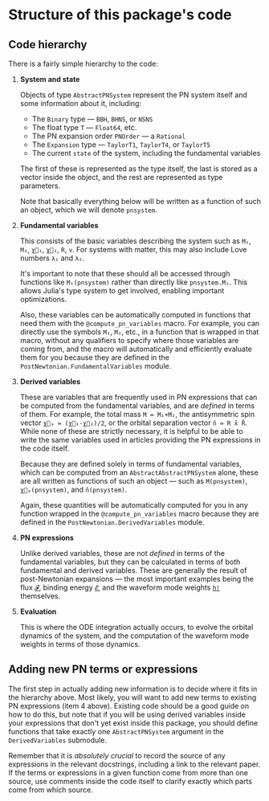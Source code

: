 # Structure of this package's code

## Code hierarchy

There is a fairly simple hierarchy to the code:

1. **System and state**

   Objects of type `AbstractPNSystem` represent the PN system itself and some information
   about it, including:
   - The `Binary` type — `BBH`, `BHNS`, or `NSNS`
   - The float type `T` — `Float64`, etc.
   - The PN expansion order `PNOrder` — a `Rational`
   - The `Expansion` type — `TaylorT1`, `TaylorT4`, or `TaylorT5`
   - The current `state` of the system, including the fundamental variables

   The first of these is represented as the type itself, the last is stored as a
   vector inside the object, and the rest are represented as type parameters.

   Note that basically everything below will be written as a function of such an
   object, which we will denote `pnsystem`.

2. **Fundamental variables** 
   
   This consists of the basic variables describing the system such as `M₁`,
   `M₂`, `χ⃗₁`, `χ⃗₂`, `R`, `v`.  For systems with matter, this may also include
   Love numbers `λ₁` and `λ₂`.

   It's important to note that these should all be accessed through functions
   like `M₁(pnsystem)` rather than directly like `pnsystem.M₁`.  This allows
   Julia's type system to get involved, enabling important optimizations.

   Also, these variables can be automatically computed in functions that need
   them with the `@compute_pn_variables` macro.  For example, you can directly
   use the symbols `M₁`, `M₂`, etc., in a function that is wrapped in that
   macro, without any qualifiers to specify where those variables are coming
   from, and the macro will automatically and efficiently evaluate them for you
   because they are defined in the `PostNewtonian.FundamentalVariables` module.

3. **Derived variables**

   These are variables that are frequently used in PN expressions that can be
   computed from the fundamental variables, and are *defined* in terms of them.
   For example, the total mass `M ≔ M₁+M₂`, the antisymmetric spin vector `χ⃗ₐ ≔
   (χ⃗₁-χ⃗₂)/2`, or the orbital separation vector `n̂ ≔ R x̂ R̄`.  While none of
   these are strictly necessary, it is helpful to be able to write the same
   variables used in articles providing the PN expressions in the code itself.

   Because they are defined solely in terms of fundamental variables, which can
   be computed from an `AbstractAbstractPNSystem` alone, these are all written
   as functions of such an object — such as `M(pnsystem)`, `χ⃗ₐ(pnsystem)`, and
   `n̂(pnsystem)`.

   Again, these quantities will be automatically computed for you in any
   function wrapped in the `@compute_pn_variables` macro because they are
   defined in the `PostNewtonian.DerivedVariables` module.

4. **PN expressions**

   Unlike derived variables, these are not *defined* in terms of the fundamental
   variables, but they can be calculated in terms of both fundamental and
   derived variables.  These are generally the result of post-Newtonian
   expansions — the most important examples being the flux [`𝓕`](@ref), binding
   energy [`𝓔`](@ref), and the waveform mode weights [`h!`](@ref) themselves.

5. **Evaluation**

   This is where the ODE integration actually occurs, to evolve the orbital
   dynamics of the system, and the computation of the waveform mode weights in
   terms of those dynamics.

## Adding new PN terms or expressions

The first step in actually adding new information is to decide where it fits in
the hierarchy above.  Most likely, you will want to add new terms to existing PN
expressions (item 4 above).  Existing code should be a good guide on how to do
this, but note that if you will be using derived variables inside your
expressions that don't yet exist inside this package, you should define
functions that take exactly one `AbstractPNSystem` argument in the `DerivedVariables`
submodule.

Remember that it is *absolutely crucial* to record the source of any expressions
in the relevant docstrings, including a link to the relevant paper.  If the
terms or expressions in a given function come from more than one source, use
comments inside the code itself to clarify exactly which parts come from which
source.
